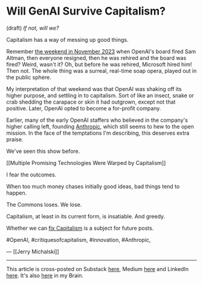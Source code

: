 # Will GenAI Survive Capitalism?
(draft)
*If not, will we?*

Capitalism has a way of messing up good things. 

Remember [the weekend in November 2023](https://bra.in/2joE85) when OpenAI's board fired Sam Altman, then everyone resigned, then he was rehired and the board was fired? Weird, wasn't it? Oh, but before he was rehired, Microsoft hired him! Then not. The whole thing was a surreal, real-time soap opera, played out in the public sphere. 

My interpretation of that weekend was that OpenAI was shaking off its higher purpose, and settling in to capitalism. Sort of like an insect, snake or crab shedding the carapace or skin it had outgrown, except not that positive. Later, OpenAI opted to become a for-profit company. 

Earlier, many of the early OpenAI staffers who believed in the company's higher calling left, founding [Anthropic](https://bra.in/6pxBPK), which still seems to hew to the open mission. In the face of the temptations I'm describing, this deserves extra praise. 

We've seen this show before. 

[[Multiple Promising Technologies Were Warped by Capitalism]]

I fear the outcomes. 

When too much money chases initially good ideas, bad things tend to happen. 

The Commons loses. We lose. 

Capitalism, at least in its current form, is insatiable. And greedy. 

Whether we can [fix Capitalism](https://bra.in/2pJEWB) is a subject for future posts. 

#OpenAI, #critiquesofcapitalism, #innovation, #Anthropic, 

— [[Jerry Michalski]] 

--- 
This article is cross-posted on Substack [here](), Medium [here]() and LinkedIn [here](). It's also [here]() in my Brain.  
